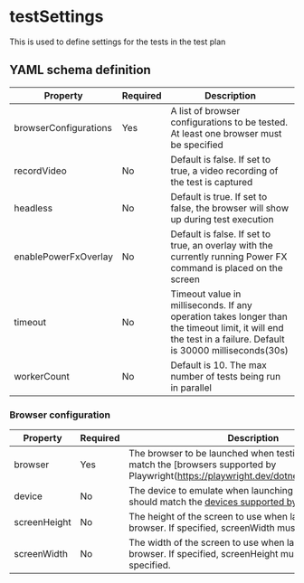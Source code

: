 # testSettings

This is used to define settings for the tests in the test plan

## YAML schema definition

| Property | Required | Description |
| -- | -- | -- |
| browserConfigurations | Yes | A list of browser configurations to be tested. At least one browser must be specified |
| recordVideo | No | Default is false. If set to true, a video recording of the test is captured |
| headless | No | Default is true. If set to false, the browser will show up during test execution |
| enablePowerFxOverlay | No | Default is false. If set to true, an overlay with the currently running Power FX command is placed on the screen |
| timeout | No | Timeout value in milliseconds. If any operation takes longer than the timeout limit, it will end the test in a failure. Default is 30000 milliseconds(30s) |
| workerCount | No |  Default is 10. The max number of tests being run in parallel |
### Browser configuration

| Property | Required | Description |
| -- | -- | -- |
| browser | Yes | The browser to be launched when testing. This should match the [browsers supported by Playwright(https://playwright.dev/dotnet/docs/browsers)]. |
| device | No | The device to emulate when launching the browser. This should match the [devices supported by Playwright](https://playwright.dev/dotnet/docs/api/class-playwright#playwright-devices)
| screenHeight | No | The height of the screen to use when launching the browser. If specified, screenWidth must also be specified. |
| screenWidth | No | The width of the screen to use when launching the browser. If specified, screenHeight must also be specified.|
